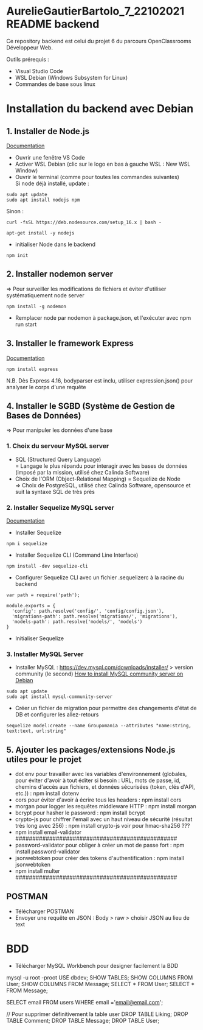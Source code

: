 
# AurelieGautierBartolo_7_22102021 README backend

Ce repository backend est celui du projet 6 du parcours OpenClassrooms Développeur Web.

Outils prérequis :
- Visual Studio Code
- WSL Debian (Windows Subsystem for Linux)
- Commandes de base sous linux

# Installation du backend avec Debian

## 1. Installer de Node.js  
[Documentation](https://github.com/nodesource/distributions/blob/master/README.md)
- Ouvrir une fenêtre VS Code
- Activer WSL Debian (clic sur le logo en bas à gauche WSL : New WSL Window)
- Ouvrir le terminal (comme pour toutes les commandes suivantes)  
Si node déjà installé, update :  
```
sudo apt update
sudo apt install nodejs npm
```
Sinon :  

```
curl -fsSL https://deb.nodesource.com/setup_16.x | bash -

apt-get install -y nodejs
```
- initialiser Node dans le backend
```
npm init
```

## 2. Installer nodemon server  
=> Pour surveiller les modifications de fichiers et éviter d'utiliser systématiquement node server
```
npm install -g nodemon
```
- Remplacer node par nodemon à package.json, et l'exécuter avec npm run start

## 3. Installer le framework Express
[Documentation](http://expressjs.com/fr/)
```
npm install express
```
N.B. Dès Express 4.16, bodyparser est inclu, utiliser expression.json() pour analyser le corps d'une requête  

## 4. Installer le SGBD (Système de Gestion de Bases de Données) 
=> Pour manipuler les données d'une base  
  
### 1. Choix du serveur MySQL server
- SQL (Structured Query Language)  
= Langage le plus répandu pour interagir avec les bases de données (imposé par la mission, utilisé chez Calinda Software)
- Choix de l'ORM (Object-Relational Mapping)
= Sequelize de Node  
=> Choix de PostgreSQL, utilisé chez Calinda Software, opensource et suit la syntaxe SQL de très près

### 2. Installer Sequelize MySQL server
[Documentation](https://www.npmjs.com/package/sequelize)
- Installer Sequelize
```
npm i sequelize
```
- Installer Sequelize CLI (Command Line Interface)
```
npm install -dev sequelize-cli
```
- Configurer Sequelize CLI avec un fichier .sequelizerc à la racine du backend
```
var path = require('path');

module.exports = {
  'config': path.resolve('config/', 'config/config.json'),
  'migrations-path': path.resolve('migrations/', 'migrations'),
  'models-path': path.resolve('models/', 'models')
}
```
- Initialiser Sequelize

### 3. Installer MySQL Server
- Installer MySQL : https://dev.mysql.com/downloads/installer/ > version community (le second)
[How to install MySQL community server on Debian](https://linuxconfig.org/how-to-install-mysql-community-server-on-debian-9-stretch-linux)
```
sudo apt update
sudo apt install mysql-community-server
```
- Créer un fichier de migration pour permettre des changements d'état de DB et configurer les allez-retours
```
sequelize model:create --name Groupomania --attributes "name:string, text:text, url:string"
```

## 5. Ajouter les packages/extensions Node.js utiles pour le projet
- dot env pour travailler avec les variables d'environnement (globales, pour éviter d'avoir à tout éditer si besoin : URL, mots de passe, id, chemins d'accès aux fichiers, et données sécurisées (token, clés d'API, etc.)) : npm install dotenv
- cors pour éviter d'avoir à écrire tous les headers : npm install cors
- morgan pour logger les requêtes middleware HTTP : npm install morgan
- bcrypt pour hasher le password : npm install bcrypt
- crypto-js pour chiffrer l'email avec un haut niveau de sécurité (résultat très long avec 256) : npm install crypto-js voir pour hmac-sha256 ???
- npm install email-validator ################################################
- password-validator pour obliger à créer un mot de passe fort : npm install password-validator
- jsonwebtoken pour créer des tokens d'authentification : npm install jsonwebtoken
- npm install multer ################################################


## POSTMAN
- Télécharger POSTMAN
- Envoyer une requête en JSON : Body > raw > choisir JSON au lieu de text

# BDD
- Télécharger MySQL Workbench pour designer facilement la BDD

mysql -u root -proot
USE dbdev;
SHOW TABLES;
SHOW COLUMNS FROM User;
SHOW COLUMNS FROM Message;
SELECT * FROM User;
SELECT * FROM Message;

SELECT email FROM users WHERE email ='email@email.com';

// Pour supprimer définitivement la table user
DROP TABLE Liking;
DROP TABLE Comment;
DROP TABLE Message;
DROP TABLE User; 